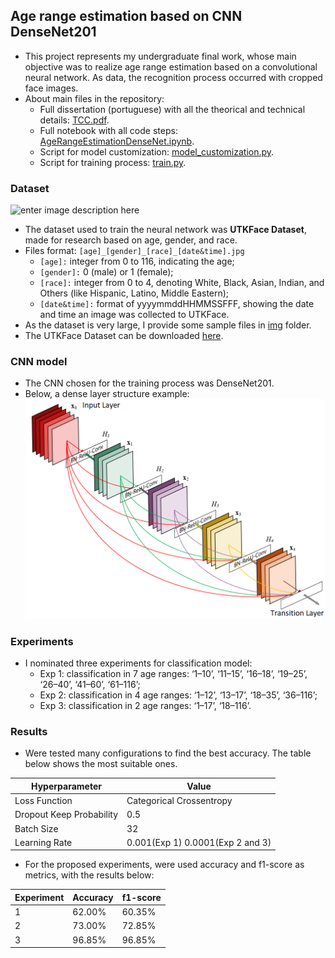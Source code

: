 

##  Age range estimation based on CNN DenseNet201
- This project represents my undergraduate final work, whose main objective was to realize age range estimation based on a convolutional neural network. As data, the recognition process occurred with cropped face images.
- About main files in the repository:
	 - Full dissertation (portuguese) with all the theorical and technical details: [TCC.pdf](https://github.com/LeAmSa/Age-Estimation-DenseNet/blob/master/TCC.pdf "TCC.pdf").
	 - Full notebook with all code steps:  [AgeRangeEstimationDenseNet.ipynb](https://github.com/LeAmSa/Age-Estimation-DenseNet/blob/master/AgeRangeEstimationDenseNet.ipynb "AgeRangeEstimationDenseNet.ipynb").
	 - Script for model customization: [model_customization.py](https://github.com/LeAmSa/Age-Estimation-DenseNet/blob/master/scripts/model_customization.py "model_customization.py").
	 - Script for training process: [train.py](https://github.com/LeAmSa/Age-Estimation-DenseNet/blob/master/scripts/train.py "train.py").

### Dataset
![enter image description here](https://susanqq.github.io/UTKFace/icon/logoWall2.jpg)
- The dataset used to train the neural network was __UTKFace Dataset__, made for research based on age, gender, and race.
- Files format: ``[age]_[gender]_[race]_[date&time].jpg``
	- `[age]:` integer from 0 to 116, indicating the age;
	- `[gender]:` 0 (male) or 1 (female);
	- `[race]:` integer from 0 to 4, denoting White, Black, Asian, Indian, and Others (like Hispanic, Latino, Middle Eastern);
	- `[date&time]:` format of yyyymmddHHMMSSFFF, showing the date and time an image was collected to UTKFace.
- As the dataset is very large, I provide some sample files in [img](https://github.com/LeAmSa/Age-Estimation-DenseNet/tree/master/img "img") folder.
- The UTKFace Dataset can be downloaded [here](https://susanqq.github.io/UTKFace/).

### CNN model
- The CNN chosen for the training process was DenseNet201.
- Below, a dense layer structure example:
![dense layer](./img/DenseNet.png)

### Experiments
- I nominated three experiments for classification model:
  - Exp 1: classification in 7 age ranges: ‘1–10’, ‘11–15’, ‘16–18’, ‘19–25’, ‘26–40’, ‘41–60’, ‘61–116’;
  - Exp 2: classification in 4 age ranges: ‘1–12’, ‘13–17’, ‘18–35’, ‘36–116’;
  - Exp 3: classification in 2 age ranges: ‘1–17’, ‘18–116’.

### Results
- Were tested many configurations to find the best accuracy. The table below shows the most suitable ones.

|Hyperparameter| Value |
|--|--|
| Loss Function | Categorical Crossentropy |
| Dropout Keep Probability | 0.5 |
| Batch Size | 32 |
| Learning Rate | 0.001(Exp 1) 0.0001(Exp 2 and 3) |
- For the proposed experiments, were used accuracy and f1-score as metrics, with the results below: 

|Experiment| Accuracy | f1-score
|--|--|--|
| 1 | 62.00% | 60.35% |
| 2 | 73.00% | 72.85% |
| 3 | 96.85% | 96.85% |



